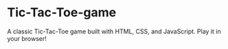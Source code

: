 # Tic-Tac-Toe-game
A classic Tic-Tac-Toe game built with HTML, CSS, and JavaScript. Play it in your browser!
